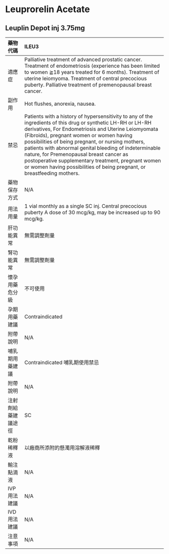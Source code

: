 # Leuprorelin Acetate

## Leuplin Depot inj 3.75mg

| 藥物代碼 | ILEU3 |
| :--- | :--- |
| 適應症 | Palliative treatment of advanced prostatic cancer. Treatment of endometriosis \(experience has been limited to women ≧18 years treated for 6 months\). Treatment of uterine leiomyoma. Treatment of central precocious puberty. Palliative treatment of premenopausal breast cancer. |
| 副作用 | Hot flushes, anorexia, nausea. |
| 禁忌 | Patients with a history of hypersensitivity to any of the ingredients of this drug or synthetic LH-RH or LH-RH derivatives, For Endometriosis and Uterine Leiomyomata \(Fibroids\), pregnant women or women having possibilities of being pregnant, or nursing mothers, patients with abnormal genital bleeding of indeterminable nature, for Premenopausal breast cancer as postoperative supplementary treatment, pregnant women or women having possibilities of being pregnant, or breastfeeding mothers. |
| 藥物保存方式 | N/A |
| 用法用量 | 1 vial monthly as a single SC inj. Central precocious puberty A dose of 30 mcg/kg, may be increased up to 90 mcg/kg. |
| 肝功能異常 | 無需調整劑量 |
| 腎功能異常 | 無需調整劑量 |
| 懷孕用藥危分級 | 不可使用 |
| 孕期用藥建議 | Contraindicated |
| 附帶說明 | N/A |
| 哺乳期用藥建議 | Contraindicated 哺乳期使用禁忌 |
| 附帶說明 | N/A |
| 注射劑給藥建議途徑 | SC |
| 乾粉稀釋液 | 以廠商所添附的懸濁用溶解液稀釋 |
| 輸注點滴液 | N/A |
| IVP 用法建議 | N/A |
| IVD 用法建議 | N/A |
| 注意事項 | N/A |

